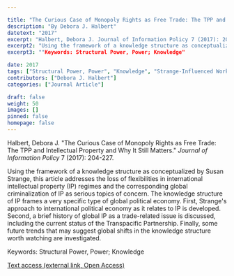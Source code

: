 ```yaml
---

title: "The Curious Case of Monopoly Rights as Free Trade: The TPP and Intellectual Property and Why It Still Matters"
description: "By Debora J. Halbert"
datetext: "2017"
excerpt: "Halbert, Debora J. Journal of Information Policy 7 (2017): 204-227."
excerpt2: "Using the framework of a knowledge structure as conceptualized by Susan Strange, this article addresses the loss of flexibilities in international intellectual property (IP) regimes and the corresponding global criminalization of IP as serious topics of concern. The knowledge structure of IP frames a very specific type of global political economy. First, Strange's approach to international political economy as it relates to IP is developed. Second, a brief history of global IP as a trade-related issue is discussed, including the current status of the Transpacific Partnership. Finally, some future trends that may suggest global shifts in the knowledge structure worth watching are investigated."
excerpt3: ""Keywords: Structural Power, Power; Knowledge"

date: 2017
tags: ["Structural Power, Power", "Knowledge", "Strange-Influenced Works", "2010's"]
contributors: ["Debora J. Halbert"]
categories: ["Journal Article"]

draft: false
weight: 50
images: []
pinned: false
homepage: false
---
```


Halbert, Debora J. "The Curious Case of Monopoly Rights as Free Trade: The TPP and Intellectual Property and Why It Still Matters." *Journal of Information Policy* 7 (2017): 204-227.

Using the framework of a knowledge structure as conceptualized by Susan Strange, this article addresses the loss of flexibilities in international intellectual property (IP) regimes and the corresponding global criminalization of IP as serious topics of concern. The knowledge structure of IP frames a very specific type of global political economy. First, Strange's approach to international political economy as it relates to IP is developed. Second, a brief history of global IP as a trade-related issue is discussed, including the current status of the Transpacific Partnership. Finally, some future trends that may suggest global shifts in the knowledge structure worth watching are investigated.

Keywords: Structural Power, Power; Knowledge

[Text access (external link, Open Access)](https://doi.org/10.5325/jinfopoli.7.2017.0204)
